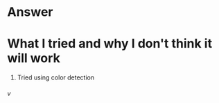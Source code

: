 # Answer

# What I tried and why I don't think it will work
1. Tried using color detection 
###### v
